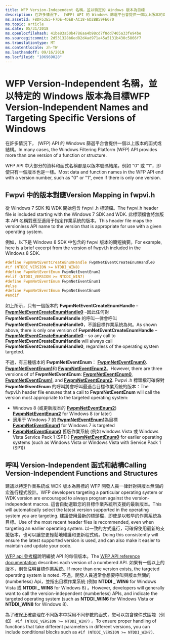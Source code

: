 ```yaml
---
title: WFP Version-Independent 名稱，並以特定的 Windows 版本為目標
description: 在許多情況下， (WFP) API 的 Windows 篩選平台會提供一個以上版本的函式或結構。
ms.assetid: FBDF53E5-F7DE-4DEB-AC18-6D2BB59FE670
ms.topic: article
ms.date: 05/31/2018
ms.openlocfilehash: 41be83a50b4786aa4b98cd7f8dd7405a33fe94be
ms.sourcegitcommit: 2d531328b6ed82d4ad971a45a5131b430c5866f7
ms.translationtype: MT
ms.contentlocale: zh-TW
ms.lasthandoff: 09/16/2019
ms.locfileid: "106969028"
---
```

# <a name="wfp-version-independent-names-and-targeting-specific-versions-of-windows"></a><span data-ttu-id="a5c0a-103">WFP Version-Independent 名稱，並以特定的 Windows 版本為目標</span><span class="sxs-lookup"><span data-stu-id="a5c0a-103">WFP Version-Independent Names and Targeting Specific Versions of Windows</span></span>

<span data-ttu-id="a5c0a-104">在許多情況下， (WFP) API 的 Windows 篩選平台會提供一個以上版本的函式或結構。</span><span class="sxs-lookup"><span data-stu-id="a5c0a-104">In many cases, the Windows Filtering Platform (WFP) API provides more than one version of a function or structure.</span></span>

<span data-ttu-id="a5c0a-105">WFP API 中大部分的資料和函式名稱都是以版本號碼結尾，例如 "0" 或 "1"，即使只有一個版本也是一樣。</span><span class="sxs-lookup"><span data-stu-id="a5c0a-105">Most data and function names in the WFP API end with a version number, such as "0" or "1", even if there is only one version.</span></span>

## <a name="version-mapping-in-fwpvih"></a><span data-ttu-id="a5c0a-106">Fwpvi 中的版本對應</span><span class="sxs-lookup"><span data-stu-id="a5c0a-106">Version Mapping in fwpvi.h</span></span>

<span data-ttu-id="a5c0a-107">從 Windows 7 SDK 和 WDK 開始包含 fwpvi .h 標頭檔。</span><span class="sxs-lookup"><span data-stu-id="a5c0a-107">The fwpvi.h header file is included starting with the Windows 7 SDK and WDK.</span></span> <span data-ttu-id="a5c0a-108">此標頭檔會將無版本 API 名稱對應至適用于指定作業系統的版本。</span><span class="sxs-lookup"><span data-stu-id="a5c0a-108">This header file maps the versionless API name to the version that is appropriate for use with a given operating system.</span></span>

<span data-ttu-id="a5c0a-109">例如，以下是 Windows 8 SDK 中包含的 fwpvi 版本的簡短摘要。</span><span class="sxs-lookup"><span data-stu-id="a5c0a-109">For example, here is a brief excerpt from the version of fwpvi.h included in the Windows 8 SDK.</span></span>


```C++
#define FwpmNetEventCreateEnumHandle FwpmNetEventCreateEnumHandle0
#if (NTDDI_VERSION >= NTDDI_WIN8)
#define FwpmNetEventEnum FwpmNetEventEnum2
#elif (NTDDI_VERSION >= NTDDI_WIN7)
#define FwpmNetEventEnum FwpmNetEventEnum1
#else
#define FwpmNetEventEnum FwpmNetEventEnum0
#endif
```



<span data-ttu-id="a5c0a-110">如上所示，只有一個版本的 **FwpmNetEventCreateEnumHandle** – [**FwpmNetEventCreateEnumHandle0**](/windows/desktop/api/Fwpmu/nf-fwpmu-fwpmneteventcreateenumhandle0) –因此任何對 **FwpmNetEventCreateEnumHandle** 的呼叫一律會呼叫 **FwpmNetEventCreateEnumHandle0**，不論目標作業系統為何。</span><span class="sxs-lookup"><span data-stu-id="a5c0a-110">As shown above, there is only one version of **FwpmNetEventCreateEnumHandle** – [**FwpmNetEventCreateEnumHandle0**](/windows/desktop/api/Fwpmu/nf-fwpmu-fwpmneteventcreateenumhandle0) – so any call to **FwpmNetEventCreateEnumHandle** will always call **FwpmNetEventCreateEnumHandle0**, regardless of the operating system targeted.</span></span>

<span data-ttu-id="a5c0a-111">不過，有三種版本的 **FwpmNetEventEnum**： [**FwpmNetEventEnum0**](/windows/desktop/api/Fwpmu/nf-fwpmu-fwpmneteventenum0)、 [**FwpmNetEventEnum1**](/windows/desktop/api/Fwpmu/nf-fwpmu-fwpmneteventenum1)和 [**FwpmNetEventEnum2**](/windows/desktop/api/Fwpmu/nf-fwpmu-fwpmneteventenum2)。</span><span class="sxs-lookup"><span data-stu-id="a5c0a-111">However, there are three versions of of **FwpmNetEventEnum**: [**FwpmNetEventEnum0**](/windows/desktop/api/Fwpmu/nf-fwpmu-fwpmneteventenum0), [**FwpmNetEventEnum1**](/windows/desktop/api/Fwpmu/nf-fwpmu-fwpmneteventenum1), and [**FwpmNetEventEnum2**](/windows/desktop/api/Fwpmu/nf-fwpmu-fwpmneteventenum2).</span></span> <span data-ttu-id="a5c0a-112">Fwpvi .h 標頭檔可確保對 **FwpmNetEventEnum** 的呼叫將會呼叫最適合目標作業系統的版本：</span><span class="sxs-lookup"><span data-stu-id="a5c0a-112">The fwpvi.h header file ensures that a call to **FwpmNetEventEnum** will call the version most appropriate to the targeted operating system:</span></span>

-   <span data-ttu-id="a5c0a-113">Windows 8 (或更新版本的 [**FwpmNetEventEnum2**](/windows/desktop/api/Fwpmu/nf-fwpmu-fwpmneteventenum2)) </span><span class="sxs-lookup"><span data-stu-id="a5c0a-113">[**FwpmNetEventEnum2**](/windows/desktop/api/Fwpmu/nf-fwpmu-fwpmneteventenum2) for Windows 8 (or later)</span></span>
-   <span data-ttu-id="a5c0a-114">適用于 Windows 7 的 [**FwpmNetEventEnum1**](/windows/desktop/api/Fwpmu/nf-fwpmu-fwpmneteventenum1)為目標</span><span class="sxs-lookup"><span data-stu-id="a5c0a-114">[**FwpmNetEventEnum1**](/windows/desktop/api/Fwpmu/nf-fwpmu-fwpmneteventenum1) for Windows 7 is targeted</span></span>
-   <span data-ttu-id="a5c0a-115">[**FwpmNetEventEnum0**](/windows/desktop/api/Fwpmu/nf-fwpmu-fwpmneteventenum0) 舊版作業系統 (例如 windows Vista 或 Windows Vista Service Pack 1 (SP1) ) </span><span class="sxs-lookup"><span data-stu-id="a5c0a-115">[**FwpmNetEventEnum0**](/windows/desktop/api/Fwpmu/nf-fwpmu-fwpmneteventenum0) for earlier operating systems (such as Windows Vista or Windows Vista with Service Pack 1 (SP1))</span></span>

## <a name="calling-version-independent-functions-and-structures"></a><span data-ttu-id="a5c0a-116">呼叫 Version-Independent 函式和結構</span><span class="sxs-lookup"><span data-stu-id="a5c0a-116">Calling Version-Independent Functions and Structures</span></span>

<span data-ttu-id="a5c0a-117">建議以特定作業系統或 WDK 版本為目標的 WFP 開發人員一律針對與版本無關的宏進行程式設計。</span><span class="sxs-lookup"><span data-stu-id="a5c0a-117">WFP developers targeting a particular operating system or WDK version are encouraged to always program against the version-independent macros.</span></span> <span data-ttu-id="a5c0a-118">這會自動選取您的目標作業系統所支援的最新版本。</span><span class="sxs-lookup"><span data-stu-id="a5c0a-118">This will automatically select the latest version supported in the operating system you are targeting.</span></span> <span data-ttu-id="a5c0a-119">建議使用最新的標頭檔，即使是以較早的作業系統為目標。</span><span class="sxs-lookup"><span data-stu-id="a5c0a-119">Use of the most recent header files is recommended, even when targeting an earlier operating system.</span></span> <span data-ttu-id="a5c0a-120">以一致的方式進行，可確保使用最新的支援版本，也可以讓您更輕鬆地維護和更新程式碼。</span><span class="sxs-lookup"><span data-stu-id="a5c0a-120">Doing this consistently will ensure the latest supported version is used, and can also make it easier to maintain and update your code.</span></span>

<span data-ttu-id="a5c0a-121">[WFP api 參考檔](fwp-reference.md)說明編號 API 的每個版本。</span><span class="sxs-lookup"><span data-stu-id="a5c0a-121">The [WFP API reference documentation](fwp-reference.md) describes each version of a numbered API.</span></span> <span data-ttu-id="a5c0a-122">如果有一個以上的版本，則會注明目標作業系統。</span><span class="sxs-lookup"><span data-stu-id="a5c0a-122">If more than one version exists, the targeted operating system is noted.</span></span> <span data-ttu-id="a5c0a-123">不過，開發人員通常會想要呼叫與版本無關的 (numberless) Api，並指出目標作業系統 (例如 **NTDDI \_ WIN6** for Windows Vista 或 **NTDDI \_ WIN8** for Windows 8) 。</span><span class="sxs-lookup"><span data-stu-id="a5c0a-123">However, developers will generally want to call the version-independent (numberless) APIs, and indicate the targeted operating system (such as **NTDDI\_WIN6** for Windows Vista or **NTDDI\_WIN8** for Windows 8).</span></span>

<span data-ttu-id="a5c0a-124">為了確保正確處理在不同版本中採用不同參數的函式，您可以包含條件式區塊（例如） `#if (NTDDI_VERSION >= NTDDI_WIN7)` 。</span><span class="sxs-lookup"><span data-stu-id="a5c0a-124">To ensure proper handling of functions that take different parameters in different versions, you can include conditional blocks such as `#if (NTDDI_VERSION >= NTDDI_WIN7)`.</span></span>

 

 




